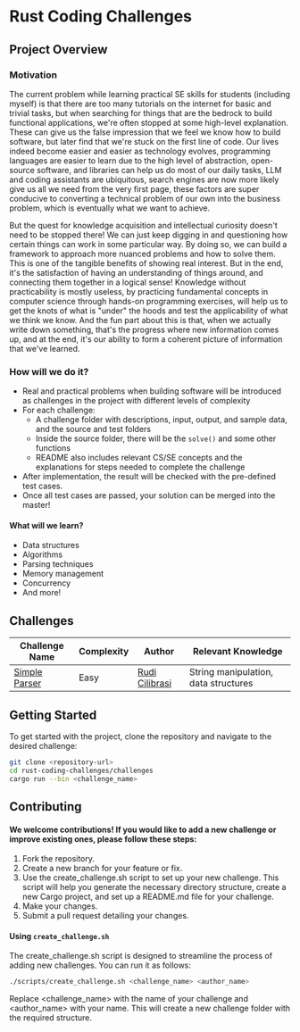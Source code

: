 # Rust Coding Challenges

## Project Overview
### Motivation
The current problem while learning practical SE skills for students (including myself) is that there are too many tutorials on the internet for basic and trivial tasks, but when searching for things that are the bedrock to build functional applications, we're often stopped at some high-level explanation. These can give us the false impression that we feel we know how to build software, but later find that we're stuck on the first line of code. Our lives indeed become easier and easier as technology evolves, programming languages are easier to learn due to the high level of abstraction, open-source software, and libraries can help us do most of our daily tasks, LLM and coding assistants are ubiquitous, search engines are now more likely give us all we need from the very first page, these factors are super conducive to converting a technical problem of our own into the business problem, which is eventually what we want to achieve. 

But the quest for knowledge acquisition and intellectual curiosity doesn't need to be stopped there! We can just keep digging in and questioning how certain things can work in some particular way. By doing so, we can build a framework to approach more nuanced problems and how to solve them. This is one of the tangible benefits of showing real interest. But in the end, it's the satisfaction of having an understanding of things around, and connecting them together in a logical sense! Knowledge without practicability is mostly useless, by practicing fundamental concepts in computer science through hands-on programming exercises, will help us to get the knots of what is "under" the hoods and test the applicability of what we think we know. And the fun part about this is that, when we actually write down something, that's the progress where new information comes up, and at the end, it's our ability to form a coherent picture of information that we've learned.

### How will we do it?
* Real and practical problems when building software will be introduced as challenges in the project with different levels of complexity
* For each challenge:
  * A challenge folder with descriptions, input, output, and sample data, and the source and test folders
  * Inside the source folder, there will be the `solve()` and some other functions
  * README also includes relevant CS/SE concepts and the explanations for steps needed to complete the challenge
* After implementation, the result will be checked with the pre-defined test cases.
* Once all test cases are passed, your solution can be merged into the master!

#### What will we learn?
- Data structures
- Algorithms
- Parsing techniques
- Memory management
- Concurrency
- And more!

## Challenges
| Challenge Name  | Complexity | Author       | Relevant Knowledge                     |
|------------------|------------|--------------|----------------------------------------|
| [Simple Parser](https://github.com/namvdo/rust-coding-challenges/tree/master/challenges/simple-parser)     | Easy       | [Rudi Cilibrasi](https://github.com/rudi-cilibrasi)    | String manipulation, data structures    |

## Getting Started

To get started with the project, clone the repository and navigate to the desired challenge:

```bash
git clone <repository-url>
cd rust-coding-challenges/challenges
cargo run --bin <challenge_name>
```
## Contributing
#### We welcome contributions! If you would like to add a new challenge or improve existing ones, please follow these steps:

1.	Fork the repository.
2.	Create a new branch for your feature or fix.
3.	Use the create_challenge.sh script to set up your new challenge. This script will help you generate the necessary directory structure, create a new Cargo project, and set up a README.md file for your challenge.
4.	Make your changes.
5.	Submit a pull request detailing your changes.

#### Using `create_challenge.sh`

The create_challenge.sh script is designed to streamline the process of adding new challenges. You can run it as follows:
```bash
./scripts/create_challenge.sh <challenge_name> <author_name>
```
Replace <challenge_name> with the name of your challenge and <author_name> with your name. This will create a new challenge folder with the required structure.

